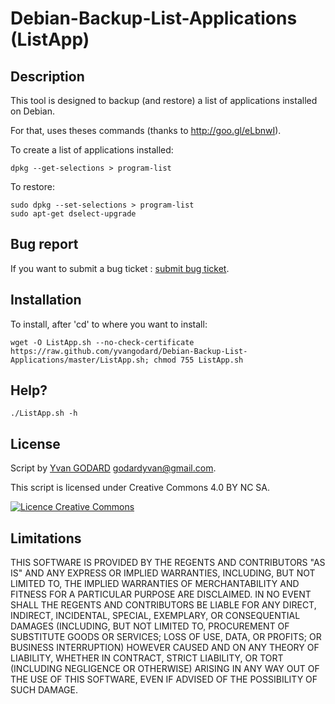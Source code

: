 Debian-Backup-List-Applications (ListApp)
============

Description
------------
This tool is designed to backup (and restore) a list of applications installed on Debian.

For that, uses theses commands (thanks to http://goo.gl/eLbnwI).

To create a list of applications installed:

	dpkg --get-selections > program-list

To restore:

	sudo dpkg --set-selections > program-list
	sudo apt-get dselect-upgrade



Bug report
-------------
If you want to submit a bug ticket : [submit bug ticket](https://github.com/ygodard/Debian-Backup-List-Applications/issues).



Installation
---------
To install, after 'cd' to where you want to install:

	wget -O ListApp.sh --no-check-certificate https://raw.github.com/yvangodard/Debian-Backup-List-Applications/master/ListApp.sh; chmod 755 ListApp.sh



Help?
-------

    ./ListApp.sh -h



License
-------

Script by [Yvan GODARD](http://www.yvangodard.me) <godardyvan@gmail.com>.

This script is licensed under Creative Commons 4.0 BY NC SA.

<a rel="license" href="http://creativecommons.org/licenses/by-nc-sa/4.0"><img alt="Licence Creative Commons" style="border-width:0" src="http://i.creativecommons.org/l/by-nc-sa/4.0/88x31.png" /></a>


Limitations
-----------

THIS SOFTWARE IS PROVIDED BY THE REGENTS AND CONTRIBUTORS "AS IS" AND ANY
EXPRESS OR IMPLIED WARRANTIES, INCLUDING, BUT NOT LIMITED TO, THE IMPLIED
WARRANTIES OF MERCHANTABILITY AND FITNESS FOR A PARTICULAR PURPOSE ARE
DISCLAIMED. IN NO EVENT SHALL THE REGENTS AND CONTRIBUTORS BE LIABLE FOR ANY
DIRECT, INDIRECT, INCIDENTAL, SPECIAL, EXEMPLARY, OR CONSEQUENTIAL DAMAGES
(INCLUDING, BUT NOT LIMITED TO, PROCUREMENT OF SUBSTITUTE GOODS OR SERVICES;
LOSS OF USE, DATA, OR PROFITS; OR BUSINESS INTERRUPTION) HOWEVER CAUSED AND
ON ANY THEORY OF LIABILITY, WHETHER IN CONTRACT, STRICT LIABILITY, OR TORT
(INCLUDING NEGLIGENCE OR OTHERWISE) ARISING IN ANY WAY OUT OF THE USE OF THIS
SOFTWARE, EVEN IF ADVISED OF THE POSSIBILITY OF SUCH DAMAGE.